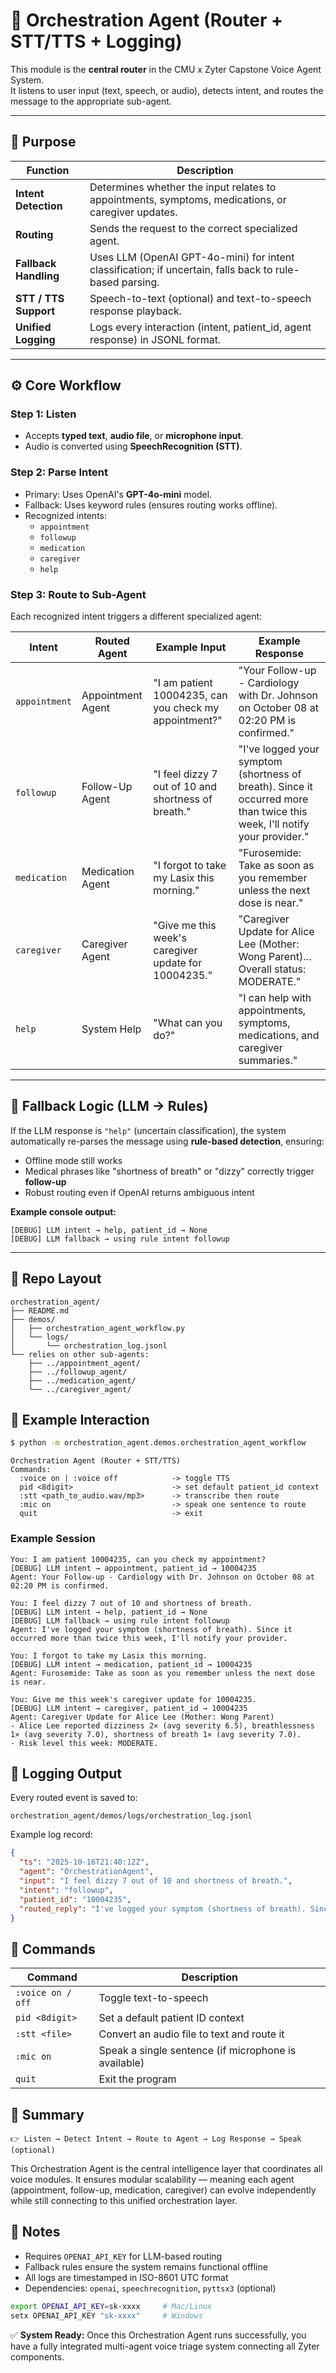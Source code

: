 # 🧠 Orchestration Agent (Router + STT/TTS + Logging)

This module is the **central router** in the CMU x Zyter Capstone Voice Agent System.  
It listens to user input (text, speech, or audio), detects intent, and routes the message to the appropriate sub-agent.

---

## 🎯 Purpose

| Function | Description |
|----------|-------------|
| **Intent Detection** | Determines whether the input relates to appointments, symptoms, medications, or caregiver updates. |
| **Routing** | Sends the request to the correct specialized agent. |
| **Fallback Handling** | Uses LLM (OpenAI GPT-4o-mini) for intent classification; if uncertain, falls back to rule-based parsing. |
| **STT / TTS Support** | Speech-to-text (optional) and text-to-speech response playback. |
| **Unified Logging** | Logs every interaction (intent, patient_id, agent response) in JSONL format. |

---

## ⚙️ Core Workflow

### Step 1: Listen
- Accepts **typed text**, **audio file**, or **microphone input**.  
- Audio is converted using **SpeechRecognition (STT)**.  

### Step 2: Parse Intent
- Primary: Uses OpenAI's **GPT-4o-mini** model.  
- Fallback: Uses keyword rules (ensures routing works offline).  
- Recognized intents:
  - `appointment`
  - `followup`
  - `medication`
  - `caregiver`
  - `help`

### Step 3: Route to Sub-Agent

Each recognized intent triggers a different specialized agent:

| Intent | Routed Agent | Example Input | Example Response |
|--------|--------------|---------------|------------------|
| `appointment` | Appointment Agent | "I am patient 10004235, can you check my appointment?" | "Your Follow-up - Cardiology with Dr. Johnson on October 08 at 02:20 PM is confirmed." |
| `followup` | Follow-Up Agent | "I feel dizzy 7 out of 10 and shortness of breath." | "I've logged your symptom (shortness of breath). Since it occurred more than twice this week, I'll notify your provider." |
| `medication` | Medication Agent | "I forgot to take my Lasix this morning." | "Furosemide: Take as soon as you remember unless the next dose is near." |
| `caregiver` | Caregiver Agent | "Give me this week's caregiver update for 10004235." | "Caregiver Update for Alice Lee (Mother: Wong Parent)… Overall status: MODERATE." |
| `help` | System Help | "What can you do?" | "I can help with appointments, symptoms, medications, and caregiver summaries." |

---

## 🔁 Fallback Logic (LLM → Rules)

If the LLM response is `"help"` (uncertain classification), the system automatically re-parses the message using **rule-based detection**, ensuring:
- Offline mode still works
- Medical phrases like "shortness of breath" or "dizzy" correctly trigger **follow-up**
- Robust routing even if OpenAI returns ambiguous intent

**Example console output:**
```
[DEBUG] LLM intent → help, patient_id → None
[DEBUG] LLM fallback → using rule intent followup
```

---

## 🧩 Repo Layout
```
orchestration_agent/
├── README.md
├── demos/
│   ├── orchestration_agent_workflow.py
│   └── logs/
│       └── orchestration_log.jsonl
└── relies on other sub-agents:
    ├── ../appointment_agent/
    ├── ../followup_agent/
    ├── ../medication_agent/
    └── ../caregiver_agent/
```

## 🧠 Example Interaction
```bash
$ python -m orchestration_agent.demos.orchestration_agent_workflow
```
```
Orchestration Agent (Router + STT/TTS)
Commands:
  :voice on | :voice off            -> toggle TTS
  pid <8digit>                      -> set default patient_id context
  :stt <path_to_audio.wav/mp3>      -> transcribe then route
  :mic on                           -> speak one sentence to route
  quit                              -> exit
```

### Example Session
```
You: I am patient 10004235, can you check my appointment?
[DEBUG] LLM intent → appointment, patient_id → 10004235
Agent: Your Follow-up - Cardiology with Dr. Johnson on October 08 at 02:20 PM is confirmed.

You: I feel dizzy 7 out of 10 and shortness of breath.
[DEBUG] LLM intent → help, patient_id → None
[DEBUG] LLM fallback → using rule intent followup
Agent: I've logged your symptom (shortness of breath). Since it occurred more than twice this week, I'll notify your provider.

You: I forgot to take my Lasix this morning.
[DEBUG] LLM intent → medication, patient_id → 10004235
Agent: Furosemide: Take as soon as you remember unless the next dose is near.

You: Give me this week's caregiver update for 10004235.
[DEBUG] LLM intent → caregiver, patient_id → 10004235
Agent: Caregiver Update for Alice Lee (Mother: Wong Parent)
- Alice Lee reported dizziness 2× (avg severity 6.5), breathlessness 1× (avg severity 7.0), shortness of breath 1× (avg severity 7.0).
- Risk level this week: MODERATE.
```

## 📄 Logging Output

Every routed event is saved to:
```
orchestration_agent/demos/logs/orchestration_log.jsonl
```

Example log record:
```json
{
  "ts": "2025-10-16T21:40:12Z",
  "agent": "OrchestrationAgent",
  "input": "I feel dizzy 7 out of 10 and shortness of breath.",
  "intent": "followup",
  "patient_id": "10004235",
  "routed_reply": "I've logged your symptom (shortness of breath). Since it occurred more than twice this week, I'll notify your provider."
}
```

## 🔧 Commands

| Command | Description |
|---------|-------------|
| `:voice on / off` | Toggle text-to-speech |
| `pid <8digit>` | Set a default patient ID context |
| `:stt <file>` | Convert an audio file to text and route it |
| `:mic on` | Speak a single sentence (if microphone is available) |
| `quit` | Exit the program |

## 🧠 Summary
```
👉 Listen → Detect Intent → Route to Agent → Log Response → Speak (optional)
```

This Orchestration Agent is the central intelligence layer that coordinates all voice modules. It ensures modular scalability — meaning each agent (appointment, follow-up, medication, caregiver) can evolve independently while still connecting to this unified orchestration layer.

## 🔑 Notes

- Requires `OPENAI_API_KEY` for LLM-based routing
- Fallback rules ensure the system remains functional offline
- All logs are timestamped in ISO-8601 UTC format
- Dependencies: `openai`, `speechrecognition`, `pyttsx3` (optional)
```bash
export OPENAI_API_KEY=sk-xxxx     # Mac/Linux
setx OPENAI_API_KEY "sk-xxxx"     # Windows
```

✅ **System Ready:** Once this Orchestration Agent runs successfully, you have a fully integrated multi-agent voice triage system connecting all Zyter components.